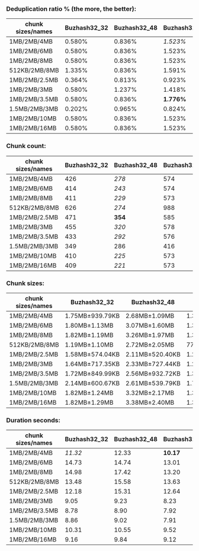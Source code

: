 ### Deduplication ratio % (the more, the better):

| chunk sizes/names | Buzhash32_32 | Buzhash32_48 | Buzhash32_64 | Buzhash32_96 | Buzhash32_128 | Buzhash32_256 | Buzhash32_512 | Buzhash32_min_chunk | Buzhash32Reg_32 | Buzhash32Reg_48 | Buzhash32Reg_64 | Buzhash32Reg_96 | Buzhash32Reg_128 | Buzhash32Reg_256 | Buzhash32Reg_512 | Buzhash32Reg_min_chunk | Buzhash64_32 | Buzhash64_48 | Buzhash64_64 | Buzhash64_96 | Buzhash64_128 | Buzhash64_256 | Buzhash64_512 | Buzhash64_min_chunk | Buzhash64Reg_32 | Buzhash64Reg_64 | Buzhash64Reg_96 | Buzhash64Reg_128 | Buzhash64Reg_256 | Buzhash64Reg_512 | Buzhash64Reg_min_chunk |
|-------------------|--------------|--------------|--------------|--------------|---------------|---------------|---------------|---------------------|-----------------|-----------------|-----------------|-----------------|------------------|------------------|------------------|------------------------|--------------|--------------|--------------|--------------|---------------|---------------|---------------|---------------------|-----------------|-----------------|-----------------|------------------|------------------|------------------|------------------------|
| 1MB/2MB/4MB       | 0.580%       | 0.836%       | *1.523%*     | 0.920%       | 1.106%        | *1.652%*      | 1.370%        | 0.160%              | 1.325%          | 0.863%          | 1.445%          | 0.924%          | 1.073%           | 1.140%           | 1.252%           | 0.147%                 | 0.357%       | 0.444%       | 1.136%       | 0.972%       | 0.574%        | **1.653%**    | 1.353%        | 0.156%              | 0.547%          | 0.869%          | 1.221%          | 0.691%           | 1.339%           | 1.474%           | 0.304%                 |
| 1MB/2MB/6MB       | 0.580%       | 0.836%       | 1.523%       | 0.920%       | 1.106%        | *1.652%*      | 1.370%        | 0.160%              | 1.325%          | 1.037%          | 1.445%          | 0.924%          | 1.073%           | 1.140%           | **1.721%**       | 0.147%                 | 0.357%       | 0.444%       | 1.136%       | 1.278%       | 0.574%        | *1.653%*      | 1.353%        | 0.156%              | 0.547%          | 0.869%          | 1.221%          | 0.656%           | 1.339%           | 1.474%           | 0.000%                 |
| 1MB/2MB/8MB       | 0.580%       | 0.836%       | 1.523%       | 0.920%       | 1.106%        | *1.652%*      | 1.370%        | 0.160%              | 1.325%          | 1.037%          | 1.445%          | 0.924%          | 1.073%           | 1.140%           | **1.721%**       | 0.147%                 | 0.357%       | 0.444%       | 1.136%       | 1.278%       | 0.574%        | *1.653%*      | 1.353%        | 0.156%              | 0.547%          | 0.869%          | 1.221%          | 0.656%           | 1.339%           | 1.474%           | 0.000%                 |
| 512KB/2MB/8MB     | 1.335%       | 0.836%       | 1.591%       | 1.093%       | 0.951%        | *1.726%*      | 1.505%        | 0.811%              | 1.590%          | 0.839%          | 1.056%          | 1.349%          | 0.769%           | **1.887%**       | *1.717%*         | 0.437%                 | 0.840%       | 0.401%       | 1.407%       | 1.377%       | 0.641%        | 1.587%        | 1.451%        | 0.344%              | 0.141%          | 1.487%          | 1.176%          | 1.151%           | 1.410%           | 1.487%           | 0.535%                 |
| 1MB/2MB/2.5MB     | 0.364%       | 0.813%       | 0.923%       | 0.363%       | 1.106%        | *1.652%*      | 1.173%        | 0.000%              | 1.325%          | 1.281%          | 1.578%          | 1.161%          | 1.228%           | 0.973%           | 1.252%           | 0.384%                 | 0.000%       | 0.633%       | 1.136%       | 1.278%       | 0.574%        | 1.542%        | **1.688%**    | 0.156%              | 1.044%          | 0.869%          | 1.206%          | 0.925%           | *1.582%*         | 1.474%           | 0.518%                 |
| 1MB/2MB/3MB       | 0.580%       | 1.237%       | 1.418%       | 0.553%       | 0.789%        | 1.572%        | 1.370%        | 0.160%              | 1.325%          | 1.372%          | 1.445%          | 0.924%          | 1.173%           | 0.973%           | *1.721%*         | 0.325%                 | 0.357%       | 0.305%       | 1.136%       | 1.186%       | 0.574%        | *1.609%*      | **1.755%**    | 0.156%              | 0.574%          | 0.869%          | 1.221%          | 1.000%           | 1.582%           | 1.474%           | 0.000%                 |
| 1MB/2MB/3.5MB     | 0.580%       | 0.836%       | **1.776%**   | 0.920%       | 1.106%        | 1.639%        | 1.370%        | 0.160%              | 1.325%          | 1.490%          | 1.445%          | 0.924%          | 1.073%           | 1.140%           | *1.721%*         | 0.147%                 | 0.000%       | 0.444%       | 1.136%       | 0.947%       | 0.574%        | *1.653%*      | 1.353%        | 0.156%              | 0.209%          | 0.869%          | 1.221%          | 0.359%           | 1.533%           | 1.474%           | 0.000%                 |
| 1.5MB/2MB/3MB     | 0.202%       | 0.965%       | 0.824%       | 0.203%       | 0.419%        | 0.602%        | 0.655%        | 0.000%              | 0.715%          | 0.499%          | 0.818%          | **1.573%**      | 0.912%           | 0.307%           | *1.020%*         | 0.000%                 | 0.000%       | 0.000%       | 0.423%       | 0.402%       | 0.423%        | 0.812%        | *1.252%*      | 0.272%              | 1.000%          | 0.207%          | 0.627%          | 0.436%           | 0.832%           | 0.504%           | 0.000%                 |
| 1MB/2MB/10MB      | 0.580%       | 0.836%       | 1.523%       | 0.920%       | 1.106%        | *1.652%*      | 1.370%        | 0.160%              | 1.325%          | 1.037%          | 1.445%          | 0.924%          | 1.073%           | 1.140%           | **1.721%**       | 0.147%                 | 0.357%       | 0.444%       | 1.136%       | 1.278%       | 0.574%        | *1.653%*      | 1.353%        | 0.156%              | 0.547%          | 0.869%          | 1.221%          | 0.656%           | 1.339%           | 1.474%           | 0.000%                 |
| 1MB/2MB/16MB      | 0.580%       | 0.836%       | 1.523%       | 0.920%       | 1.106%        | *1.652%*      | 1.370%        | 0.160%              | 1.325%          | 1.037%          | 1.445%          | 0.924%          | 1.073%           | 1.140%           | **1.721%**       | 0.147%                 | 0.357%       | 0.444%       | 1.136%       | 1.278%       | 0.574%        | *1.653%*      | 1.353%        | 0.156%              | 0.547%          | 0.869%          | 1.221%          | 0.656%           | 1.339%           | 1.474%           | 0.000%                 |

### Chunk count:

| chunk sizes/names | Buzhash32_32 | Buzhash32_48 | Buzhash32_64 | Buzhash32_96 | Buzhash32_128 | Buzhash32_256 | Buzhash32_512 | Buzhash32_min_chunk | Buzhash32Reg_32 | Buzhash32Reg_48 | Buzhash32Reg_64 | Buzhash32Reg_96 | Buzhash32Reg_128 | Buzhash32Reg_256 | Buzhash32Reg_512 | Buzhash32Reg_min_chunk | Buzhash64_32 | Buzhash64_48 | Buzhash64_64 | Buzhash64_96 | Buzhash64_128 | Buzhash64_256 | Buzhash64_512 | Buzhash64_min_chunk | Buzhash64Reg_32 | Buzhash64Reg_64 | Buzhash64Reg_96 | Buzhash64Reg_128 | Buzhash64Reg_256 | Buzhash64Reg_512 | Buzhash64Reg_min_chunk |
|-------------------|--------------|--------------|--------------|--------------|---------------|---------------|---------------|---------------------|-----------------|-----------------|-----------------|-----------------|------------------|------------------|------------------|------------------------|--------------|--------------|--------------|--------------|---------------|---------------|---------------|---------------------|-----------------|-----------------|-----------------|------------------|------------------|------------------|------------------------|
| 1MB/2MB/4MB       | 426          | *278*        | 574          | 365          | 519           | 484           | 459           | 287                 | 491             | 387             | 596             | 427             | 559              | 540              | 508              | 376                    | *272*        | 290          | 462          | **271**      | 497           | 476           | 466           | 279                 | 352             | 500             | 371             | 532              | 506              | 515              | 391                    |
| 1MB/2MB/6MB       | 414          | *243*        | 574          | 348          | 516           | 477           | 449           | 262                 | 487             | 368             | 595             | 415             | 558              | 537              | 505              | 361                    | *240*        | 252          | 453          | **239**      | 488           | 469           | 457           | 251                 | 325             | 490             | 351             | 528              | 501              | 513              | 369                    |
| 1MB/2MB/8MB       | 411          | *229*        | 573          | 338          | 515           | 476           | 446           | 247                 | 486             | 362             | 595             | 414             | 558              | 537              | 503              | 359                    | *230*        | 245          | 451          | **225**      | 488           | 466           | 454           | 244                 | 320             | 490             | 342             | 528              | 501              | 512              | 368                    |
| 512KB/2MB/8MB     | 626          | *274*        | 988          | 477          | 828           | 756           | 691           | 292                 | 672             | 360             | 986             | 525             | 873              | 800              | 745              | 382                    | **264**      | 277          | 700          | *274*        | 772           | 732           | 695           | 298                 | 305             | 740             | 339             | 807              | 750              | 765              | 375                    |
| 1MB/2MB/2.5MB     | 471          | **354**      | 585          | 414          | 537           | 515           | 490           | 360                 | 512             | 456             | 604             | 473             | 573              | 557              | 533              | 445                    | *355*        | 361          | 498          | *355*        | 512           | 502           | 489           | 362                 | 443             | 535             | 445             | 560              | 542              | 539              | 453                    |
| 1MB/2MB/3MB       | 455          | *320*        | 578          | 386          | 530           | 494           | 476           | 330                 | 502             | 419             | 597             | 451             | 563              | 547              | 516              | 409                    | **315**      | 325          | 479          | *319*        | 502           | 487           | 479           | 322                 | 398             | 520             | 406             | 545              | 522              | 526              | 418                    |
| 1MB/2MB/3.5MB     | 433          | *292*        | 576          | 374          | 524           | 484           | 464           | 301                 | 495             | 397             | 597             | 435             | 560              | 542              | 512              | 390                    | **288**      | 301          | 471          | *293*        | 497           | 480           | 469           | 302                 | 375             | 508             | 387             | 538              | 513              | 520              | 401                    |
| 1.5MB/2MB/3MB     | 349          | 286          | 416          | 325          | 388           | 372           | 360           | 293                 | 401             | 380             | 439             | 394             | 431              | 418              | 420              | 368                    | **280**      | *285*        | 363          | *285*        | 380           | 371           | 366           | 291                 | 370             | 415             | 376             | 425              | 415              | 420              | 386                    |
| 1MB/2MB/10MB      | 410          | *225*        | 573          | 337          | 515           | 476           | 446           | 246                 | 486             | 361             | 595             | 414             | 558              | 537              | 503              | 357                    | *223*        | 239          | 451          | **220**      | 486           | 465           | 452           | 238                 | 320             | 490             | 342             | 528              | 501              | 512              | 367                    |
| 1MB/2MB/16MB      | 409          | *221*        | 573          | 336          | 515           | 476           | 444           | 243                 | 486             | 361             | 595             | 414             | 558              | 537              | 503              | 357                    | *217*        | 235          | 451          | **214**      | 486           | 465           | 452           | 238                 | 319             | 490             | 342             | 528              | 501              | 512              | 367                    |

### Chunk sizes:

| chunk sizes/names | Buzhash32_32    | Buzhash32_48    | Buzhash32_64      | Buzhash32_96    | Buzhash32_128     | Buzhash32_256      | Buzhash32_512   | Buzhash32_min_chunk | Buzhash32Reg_32 | Buzhash32Reg_48 | Buzhash32Reg_64   | Buzhash32Reg_96 | Buzhash32Reg_128  | Buzhash32Reg_256  | Buzhash32Reg_512 | Buzhash32Reg_min_chunk | Buzhash64_32    | Buzhash64_48    | Buzhash64_64    | Buzhash64_96    | Buzhash64_128     | Buzhash64_256   | Buzhash64_512    | Buzhash64_min_chunk | Buzhash64Reg_32 | Buzhash64Reg_64 | Buzhash64Reg_96 | Buzhash64Reg_128  | Buzhash64Reg_256   | Buzhash64Reg_512  | Buzhash64Reg_min_chunk |
|-------------------|-----------------|-----------------|-------------------|-----------------|-------------------|--------------------|-----------------|---------------------|-----------------|-----------------|-------------------|-----------------|-------------------|-------------------|------------------|------------------------|-----------------|-----------------|-----------------|-----------------|-------------------|-----------------|------------------|---------------------|-----------------|-----------------|-----------------|-------------------|--------------------|-------------------|------------------------|
| 1MB/2MB/4MB       | 1.75MB±939.79KB | 2.68MB±1.09MB   | 1.30MB±491.62KB   | 2.04MB±973.94KB | 1.44MB±681.83KB   | 1.54MB±781.42KB    | 1.63MB±865.58KB | 2.60MB±1.06MB       | 1.52MB±598.71KB | 1.93MB±815.65KB | 1.25MB±396.24KB   | 1.75MB±729.88KB | 1.34MB±487.86KB   | 1.38MB±540.05KB   | 1.47MB±617.50KB  | 1.99MB±824.80KB        | 2.74MB±1.07MB   | 2.57MB±1.11MB   | 1.62MB±872.46KB | 2.75MB±1.09MB   | 1.50MB±726.62KB   | 1.57MB±804.86KB | 1.60MB±819.39KB  | 2.68MB±1.06MB       | 2.12MB±920.77KB | 1.49MB±679.14KB | 2.01MB±829.72KB | 1.40MB±602.47KB   | 1.48MB±692.25KB    | 1.45MB±598.23KB   | 1.91MB±781.41KB        |
| 1MB/2MB/6MB       | 1.80MB±1.13MB   | 3.07MB±1.60MB   | 1.30MB±512.63KB   | 2.14MB±1.29MB   | 1.45MB±745.37KB   | 1.56MB±907.35KB    | 1.66MB±1.04MB   | 2.85MB±1.56MB       | 1.53MB±678.38KB | 2.03MB±1.02MB   | 1.25MB±424.91KB   | 1.80MB±883.86KB | 1.34MB±503.27KB   | 1.39MB±581.23KB   | 1.48MB±681.95KB  | 2.07MB±1.01MB          | 3.11MB±1.61MB   | 2.96MB±1.64MB   | 1.65MB±1.02MB   | 3.12MB±1.65MB   | 1.53MB±848.85KB   | 1.59MB±942.55KB | 1.63MB±984.31KB  | 2.97MB±1.49MB       | 2.30MB±1.19MB   | 1.52MB±822.97KB | 2.13MB±1.10MB   | 1.41MB±650.95KB   | 1.49MB±745.72KB    | 1.46MB±634.04KB   | 2.02MB±1.02MB          |
| 1MB/2MB/8MB       | 1.82MB±1.19MB   | 3.26MB±1.97MB   | 1.30MB±530.20KB   | 2.21MB±1.45MB   | 1.45MB±767.31KB   | 1.57MB±927.30KB    | 1.67MB±1.10MB   | 3.02MB±1.84MB       | 1.54MB±696.99KB | 2.06MB±1.19MB   | 1.25MB±424.91KB   | 1.80MB±917.02KB | 1.34MB±503.27KB   | 1.39MB±581.23KB   | 1.48MB±721.83KB  | 2.08MB±1.06MB          | 3.25MB±1.95MB   | 3.05MB±1.93MB   | 1.66MB±1.04MB   | 3.32MB±2.04MB   | 1.53MB±896.51KB   | 1.60MB±1.02MB   | 1.64MB±1.04MB    | 3.06MB±1.77MB       | 2.33MB±1.32MB   | 1.52MB±822.97KB | 2.18MB±1.27MB   | 1.41MB±650.95KB   | 1.49MB±745.72KB    | 1.46MB±657.46KB   | 2.03MB±1.04MB          |
| 512KB/2MB/8MB     | 1.19MB±1.10MB   | 2.72MB±2.05MB   | 773.62KB±472.83KB | 1.56MB±1.39MB   | 923.11KB±732.19KB | 1011.03KB±889.18KB | 1.08MB±1.03MB   | 2.56MB±1.98MB       | 1.11MB±902.12KB | 2.07MB±1.58MB   | 775.19KB±472.77KB | 1.42MB±1.15MB   | 875.53KB±606.64KB | 955.42KB±709.65KB | 1.00MB±841.10KB  | 1.95MB±1.40MB          | 2.83MB±2.03MB   | 2.69MB±1.97MB   | 1.07MB±995.98KB | 2.72MB±2.08MB   | 990.07KB±840.89KB | 1.02MB±962.59KB | 1.07MB±1009.62KB | 2.50MB±1.79MB       | 2.45MB±1.77MB   | 1.01MB±856.30KB | 2.20MB±1.65MB   | 947.13KB±737.74KB | 1019.11KB±868.84KB | 999.13KB±768.56KB | 1.99MB±1.33MB          |
| 1MB/2MB/2.5MB     | 1.58MB±574.04KB | 2.11MB±520.40KB | 1.28MB±408.63KB   | 1.80MB±581.27KB | 1.39MB±492.05KB   | 1.45MB±535.66KB    | 1.52MB±581.90KB | 2.07MB±539.58KB     | 1.46MB±443.93KB | 1.64MB±447.36KB | 1.24MB±330.71KB   | 1.58MB±430.46KB | 1.30MB±388.29KB   | 1.34MB±417.69KB   | 1.40MB±447.45KB  | 1.68MB±462.79KB        | 2.10MB±541.93KB | 2.07MB±551.40KB | 1.50MB±562.18KB | 2.10MB±519.78KB | 1.46MB±546.83KB   | 1.49MB±567.46KB | 1.53MB±569.82KB  | 2.06MB±536.04KB     | 1.68MB±461.78KB | 1.40MB±432.55KB | 1.68MB±448.69KB | 1.33MB±400.37KB   | 1.38MB±440.69KB    | 1.38MB±422.47KB   | 1.65MB±442.66KB        |
| 1MB/2MB/3MB       | 1.64MB±717.35KB | 2.33MB±727.44KB | 1.29MB±449.71KB   | 1.93MB±742.69KB | 1.41MB±577.81KB   | 1.51MB±659.88KB    | 1.57MB±697.61KB | 2.26MB±766.74KB     | 1.49MB±511.09KB | 1.78MB±591.17KB | 1.25MB±383.99KB   | 1.66MB±559.81KB | 1.33MB±443.57KB   | 1.36MB±477.98KB   | 1.45MB±536.91KB  | 1.82MB±603.77KB        | 2.37MB±748.37KB | 2.30MB±753.37KB | 1.56MB±691.02KB | 2.34MB±742.63KB | 1.49MB±629.04KB   | 1.53MB±676.68KB | 1.56MB±665.80KB  | 2.32MB±732.92KB     | 1.88MB±635.78KB | 1.44MB±517.76KB | 1.84MB±591.07KB | 1.37MB±484.03KB   | 1.43MB±543.08KB    | 1.42MB±498.26KB   | 1.79MB±593.00KB        |
| 1MB/2MB/3.5MB     | 1.72MB±849.99KB | 2.56MB±932.72KB | 1.30MB±476.00KB   | 2.00MB±863.54KB | 1.42MB±641.52KB   | 1.54MB±739.63KB    | 1.61MB±796.59KB | 2.48MB±936.64KB     | 1.51MB±562.23KB | 1.88MB±721.73KB | 1.25MB±387.90KB   | 1.72MB±667.03KB | 1.33MB±482.71KB   | 1.38MB±524.51KB   | 1.46MB±571.20KB  | 1.91MB±699.85KB        | 2.59MB±921.29KB | 2.48MB±950.43KB | 1.58MB±787.42KB | 2.55MB±923.45KB | 1.50MB±677.35KB   | 1.56MB±753.80KB | 1.59MB±760.70KB  | 2.47MB±935.13KB     | 1.99MB±784.64KB | 1.47MB±602.91KB | 1.93MB±722.22KB | 1.39MB±552.61KB   | 1.46MB±630.64KB    | 1.44MB±550.43KB   | 1.86MB±704.80KB        |
| 1.5MB/2MB/3MB     | 2.14MB±600.67KB | 2.61MB±539.79KB | 1.79MB±424.98KB   | 2.30MB±603.15KB | 1.92MB±530.53KB   | 2.01MB±563.99KB    | 2.07MB±587.45KB | 2.55MB±568.04KB     | 1.86MB±381.97KB | 1.96MB±418.50KB | 1.70MB±295.23KB   | 1.89MB±390.19KB | 1.73MB±297.66KB   | 1.79MB±347.18KB   | 1.78MB±332.02KB  | 2.03MB±437.55KB        | 2.67MB±520.91KB | 2.62MB±523.10KB | 2.06MB±598.40KB | 2.62MB±519.86KB | 1.96MB±530.55KB   | 2.01MB±570.63KB | 2.04MB±563.00KB  | 2.57MB±523.43KB     | 2.02MB±437.07KB | 1.80MB±382.56KB | 1.99MB±437.11KB | 1.76MB±337.19KB   | 1.80MB±377.22KB    | 1.78MB±344.48KB   | 1.93MB±410.72KB        |
| 1MB/2MB/10MB      | 1.82MB±1.24MB   | 3.32MB±2.17MB   | 1.30MB±530.20KB   | 2.21MB±1.52MB   | 1.45MB±767.31KB   | 1.57MB±927.30KB    | 1.67MB±1.15MB   | 3.03MB±1.94MB       | 1.54MB±696.99KB | 2.07MB±1.21MB   | 1.25MB±424.91KB   | 1.80MB±917.02KB | 1.34MB±503.27KB   | 1.39MB±581.23KB   | 1.48MB±721.83KB  | 2.09MB±1.12MB          | 3.35MB±2.21MB   | 3.12MB±2.13MB   | 1.66MB±1.04MB   | 3.39MB±2.34MB   | 1.54MB±935.98KB   | 1.61MB±1.04MB   | 1.65MB±1.11MB    | 3.14MB±1.89MB       | 2.33MB±1.35MB   | 1.52MB±822.97KB | 2.18MB±1.27MB   | 1.41MB±650.95KB   | 1.49MB±745.72KB    | 1.46MB±657.46KB   | 2.03MB±1.09MB          |
| 1MB/2MB/16MB      | 1.82MB±1.29MB   | 3.38MB±2.40MB   | 1.30MB±530.20KB   | 2.22MB±1.55MB   | 1.45MB±767.31KB   | 1.57MB±927.30KB    | 1.68MB±1.22MB   | 3.07MB±2.17MB       | 1.54MB±696.99KB | 2.07MB±1.21MB   | 1.25MB±424.91KB   | 1.80MB±917.02KB | 1.34MB±503.27KB   | 1.39MB±581.23KB   | 1.48MB±721.83KB  | 2.09MB±1.12MB          | 3.44MB±2.58MB   | 3.18MB±2.52MB   | 1.66MB±1.04MB   | 3.49MB±2.60MB   | 1.54MB±935.98KB   | 1.61MB±1.04MB   | 1.65MB±1.11MB    | 3.14MB±1.91MB       | 2.34MB±1.39MB   | 1.52MB±822.97KB | 2.18MB±1.27MB   | 1.41MB±650.95KB   | 1.49MB±745.72KB    | 1.46MB±657.46KB   | 2.03MB±1.09MB          |

### Duration seconds:

| chunk sizes/names | Buzhash32_32 | Buzhash32_48 | Buzhash32_64 | Buzhash32_96 | Buzhash32_128 | Buzhash32_256 | Buzhash32_512 | Buzhash32_min_chunk | Buzhash32Reg_32 | Buzhash32Reg_48 | Buzhash32Reg_64 | Buzhash32Reg_96 | Buzhash32Reg_128 | Buzhash32Reg_256 | Buzhash32Reg_512 | Buzhash32Reg_min_chunk | Buzhash64_32 | Buzhash64_48 | Buzhash64_64 | Buzhash64_96 | Buzhash64_128 | Buzhash64_256 | Buzhash64_512 | Buzhash64_min_chunk | Buzhash64Reg_32 | Buzhash64Reg_64 | Buzhash64Reg_96 | Buzhash64Reg_128 | Buzhash64Reg_256 | Buzhash64Reg_512 | Buzhash64Reg_min_chunk |
|-------------------|--------------|--------------|--------------|--------------|---------------|---------------|---------------|---------------------|-----------------|-----------------|-----------------|-----------------|------------------|------------------|------------------|------------------------|--------------|--------------|--------------|--------------|---------------|---------------|---------------|---------------------|-----------------|-----------------|-----------------|------------------|------------------|------------------|------------------------|
| 1MB/2MB/4MB       | *11.32*      | 12.33        | **10.17**    | 12.55        | 12.56         | 13.38         | 13.59         | 14.23               | 12.04           | 12.40           | *11.45*         | 12.07           | 11.65            | 12.33            | 12.30            | 13.51                  | 12.78        | 12.69        | 11.89        | 12.41        | 11.69         | 11.91         | 12.81         | 14.46               | 13.92           | 12.37           | 13.16           | 13.22            | 14.40            | 13.71            | 14.48                  |
| 1MB/2MB/6MB       | 14.73        | 14.74        | 13.01        | 14.07        | 13.23         | 13.57         | 14.34         | 15.96               | 13.19           | 14.44           | 14.63           | 14.79           | 14.76            | 14.02            | 14.99            | 14.14                  | 13.61        | 13.67        | 13.34        | 14.00        | 13.37         | *12.90*       | 13.63         | 14.56               | 14.06           | 12.98           | 14.76           | *12.72*          | 13.22            | **12.66**        | 15.76                  |
| 1MB/2MB/8MB       | 14.98        | 17.42        | 13.20        | 14.28        | 13.35         | 14.25         | 14.42         | 15.11               | *12.16*         | 13.77           | 12.75           | 13.22           | 12.49            | 12.28            | 12.24            | 12.94                  | 12.21        | 13.11        | *12.11*      | 12.72        | 12.42         | 12.82         | 12.82         | 14.28               | 15.16           | 12.81           | 12.91           | 12.47            | 12.24            | **11.69**        | 13.43                  |
| 512KB/2MB/8MB     | 13.48        | 15.58        | 13.63        | 15.65        | 14.99         | 14.85         | 14.07         | 13.92               | 13.46           | 13.53           | *12.52*         | 14.51           | 13.64            | 13.64            | 13.13            | 14.34                  | 13.64        | 13.76        | 13.15        | 12.89        | *12.57*       | **12.51**     | 13.79         | 14.29               | 13.45           | 14.56           | 13.32           | 13.15            | 13.62            | 13.17            | 14.30                  |
| 1MB/2MB/2.5MB     | 12.18        | 15.31        | 12.64        | 13.17        | 12.57         | 13.08         | 12.62         | 14.12               | 11.43           | 12.13           | 11.92           | 12.27           | 11.19            | 10.39            | 10.08            | 10.06                  | 9.31         | 9.39         | 8.71         | 8.82         | **8.34**      | *8.61*        | 9.07          | 9.68                | 9.47            | 9.89            | 10.42           | 8.76             | 8.86             | *8.67*           | 9.78                   |
| 1MB/2MB/3MB       | 9.05         | 9.23         | 8.23         | 8.29         | 8.18          | 8.39          | 8.74          | 9.65                | 8.59            | 8.86            | 8.57            | 9.13            | 8.10             | 7.88             | 8.17             | 10.01                  | 8.36         | 8.55         | 8.13         | 9.76         | 8.18          | 8.13          | 8.24          | 8.86                | 8.37            | **7.56**        | 8.01            | *7.76*           | 7.96             | *7.86*           | 9.13                   |
| 1MB/2MB/3.5MB     | 8.78         | 8.90         | 7.92         | 9.27         | 9.03          | 9.12          | 8.84          | 9.52                | 7.95            | 8.03            | 7.89            | 8.34            | 8.01             | 8.02             | 7.87             | 8.94                   | 8.46         | 8.34         | 7.87         | 8.42         | 8.10          | 7.75          | 7.90          | 8.57                | 8.15            | 7.89            | 8.02            | *7.69*           | *7.69*           | **7.59**         | 8.53                   |
| 1.5MB/2MB/3MB     | 8.86         | 9.02         | 7.91         | 8.61         | 7.70          | 7.68          | 7.63          | 9.25                | 8.36            | 8.02            | 7.70            | 8.17            | *7.48*           | *7.33*           | **7.19**         | 8.11                   | 7.99         | 7.93         | 7.64         | 8.66         | 8.27          | 7.76          | 8.32          | 9.45                | 8.11            | 7.73            | 8.05            | 8.32             | 8.63             | 8.20             | 9.53                   |
| 1MB/2MB/10MB      | 10.31        | 10.55        | 9.52         | 10.09        | 9.52          | 10.32         | 10.10         | 10.91               | 8.89            | 9.20            | 8.56            | 8.78            | 8.57             | *8.46*           | 8.86             | 9.04                   | 8.89         | 8.78         | *8.47*       | 8.98         | 8.69          | 8.51          | **8.41**      | 9.45                | 9.25            | 8.92            | 9.33            | 10.07            | 8.83             | 8.66             | 9.27                   |
| 1MB/2MB/16MB      | 9.16         | 9.84         | 9.12         | 9.57         | 9.38          | 9.44          | 9.43          | 10.09               | *9.07*          | 9.11            | **8.83**        | *9.03*          | 9.49             | 10.51            | 10.74            | 13.86                  | 16.25        | 16.97        | 14.27        | 14.25        | 19.18         | 16.71         | 13.71         | 11.99               | 11.28           | 11.07           | 10.47           | 9.62             | 9.59             | 9.89             | 10.64                  |
